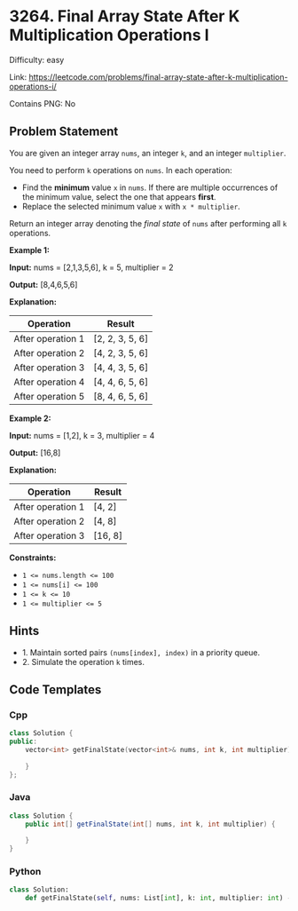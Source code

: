 # 3264. Final Array State After K Multiplication Operations I

Difficulty: easy

Link: https://leetcode.com/problems/final-array-state-after-k-multiplication-operations-i/

Contains PNG: No

## Problem Statement

You are given an integer array `nums`, an integer `k`, and an integer `multiplier`.

You need to perform `k` operations on `nums`. In each operation:

* Find the **minimum** value `x` in `nums`. If there are multiple occurrences of the minimum value, select the one that appears **first**.
* Replace the selected minimum value `x` with `x * multiplier`.

Return an integer array denoting the *final state* of `nums` after performing all `k` operations.

**Example 1:**

**Input:** nums \= \[2,1,3,5,6], k \= 5, multiplier \= 2

**Output:** \[8,4,6,5,6]

**Explanation:**

| Operation | Result |
| --- | --- |
| After operation 1 | \[2, 2, 3, 5, 6] |
| After operation 2 | \[4, 2, 3, 5, 6] |
| After operation 3 | \[4, 4, 3, 5, 6] |
| After operation 4 | \[4, 4, 6, 5, 6] |
| After operation 5 | \[8, 4, 6, 5, 6] |

**Example 2:**

**Input:** nums \= \[1,2], k \= 3, multiplier \= 4

**Output:** \[16,8]

**Explanation:**

| Operation | Result |
| --- | --- |
| After operation 1 | \[4, 2] |
| After operation 2 | \[4, 8] |
| After operation 3 | \[16, 8] |

**Constraints:**

* `1 <= nums.length <= 100`
* `1 <= nums[i] <= 100`
* `1 <= k <= 10`
* `1 <= multiplier <= 5`

## Hints

- 1\. Maintain sorted pairs `(nums[index], index)` in a priority queue.
- 2\. Simulate the operation `k` times.

## Code Templates

### Cpp
```cpp
class Solution {
public:
    vector<int> getFinalState(vector<int>& nums, int k, int multiplier) {
        
    }
};
```

### Java
```java
class Solution {
    public int[] getFinalState(int[] nums, int k, int multiplier) {
        
    }
}
```

### Python
```python
class Solution:
    def getFinalState(self, nums: List[int], k: int, multiplier: int) -> List[int]:
        
```


